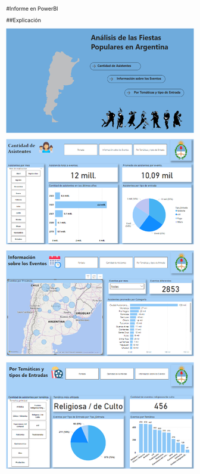 #Informe en PowerBI

##Explicación



![alt text](qqqwq.png) 

![alt text](wqqw.png)  

![alt text](eeew.png) 

![alt text](eqweqw.png)
